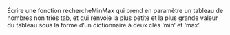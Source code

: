 Écrire une fonction rechercheMinMax qui prend en paramètre un tableau de nombres non triés tab, et qui renvoie la plus petite et la plus grande valeur du tableau sous la forme d’un dictionnaire à deux clés ‘min’ et ‘max’.
